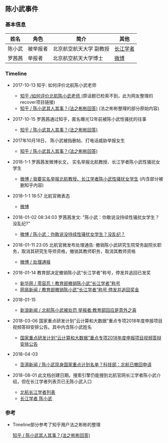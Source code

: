 ## 陈小武事件



### 基本信息

| 姓名   | 角色   | 简介           | 其他                                       |
| ---- | ---- | ------------ | ---------------------------------------- |
| 陈小武  | 被举报者 | 北京航空航天大学 副教授 | [长江学者](http://www.buaa.edu.cn/info/1545/1252.htm) |
| 罗茜茜  | 举报者  | 北京航空航天大学博士   | [微博](https://www.weibo.com/u/1541900794) |



### Timeline
* 2017-10-13 知乎: 如何评价北航陈小武老师

  * [知乎 /如何评价北航陈小武老师 ](https://github.com/zjuchenyuan/zhihu-recover) (原话题已检索不到，此为网友整理的recover项目链接)
  * [知乎 / 陈小武其人其事？(法之彬彬回答)](https://www.zhihu.com/question/264916834/answer/296045572) (法之彬彬整理的部分原始内容)

* 2017-10-15 罗茜茜通过知乎，匿名曝光12年前被陈小武性骚扰的往事

  * [知乎 / 陈小武其人其事？(法之彬彬回答)](https://www.zhihu.com/question/264916834/answer/296045572)

* 2017年10月18日， 陈小武被指删帖、打电话威胁举报女生
   * [知乎 / 陈小武其人其事？(法之彬彬回答)](https://www.zhihu.com/question/264916834/answer/296045572)

* 2018-1-1 罗茜茜发微博长文， 实名举报北航教授、长江学者陈小武性骚扰女学生

  * [微博 / 我要实名举报北航教授、长江学者陈小武性骚扰女学生](https://www.weibo.com/ttarticle/p/show?id=2309404191293831018113) (内含部分被删知乎内容)

* 2018-1-1 18:57  北航官微表态

  * [微博](https://weibo.com/5396134858/FCnatDslo)

* 2018-01-02 08:34:03  罗茜茜发文: "陈小武：你敢说没持续性骚扰女学生？没乱纪?"

  * [微博 / 陈小武：你敢说没持续性骚扰女学生？没乱纪？ ](https://www.weibo.com/ttarticle/p/show?id=2309404191660669056150)

* 2018-01-11 23:05 北航官微发布处理通告: 撤销陈小武研究生院常务副院长职务，取消其研究生导师资格，撤销其教师职务，取消其教师资格

  * [微博 / 处理通报](https://weibo.com/5396134858/FDV3ODsk6)

* 2018-01-14  教育部决定撤销陈小武“长江学者”称号，停发并追回已发奖 

  * [新华网 / 零容忍！教育部撤销陈小武“长江学者”称号](http://www.xinhuanet.com/politics/2018-01/14/c_1122257027.htm)
  * [网易新闻 / 教育部撤销陈小武“长江学者”称号 停发并追回奖金](http://news.163.com/18/0114/18/D84NU659000187VE.html)

* 2018-01-15

  * [新浪新闻 / 北航陈小武被处罚 举报者:教育部回应是意外之喜](http://news.sina.com.cn/c/nd/2018-01-15/doc-ifyqptqv9930548.shtml)

* 2018-03-06 国家重点研发计划“云计算和大数据”重点专项2018年度申报项目视频答辩安排公告。其中内含陈小武姓名

  * [国家重点研发计划“云计算和大数据”重点专项2018年度申报项目视频答辩安排公告](http://www.htrdc.com/gjszx/tzgg/1527.shtml)

* 2018-04-03

  * [澎湃新闻 / 陈小武现身国家重点计划名单？科技部：北航已撤回申请](https://www.thepaper.cn/newsDetail_forward_2057504)

* 2018-08-01 此文档创建日期。搜索引擎仍能搜到北航官网长江学者陈小武介绍，但在长江学者列表页已无陈小武入口

  * [北航长江学者列表](http://www.buaa.edu.cn/rcpy1/szdw1/zjxz.htm)
  * [长江学者 陈小武](http://www.buaa.edu.cn/info/1545/1252.htm)


### 参考

* Timeline部分参考了知乎用户法之彬彬的整理

  [知乎 / 陈小武其人其事？(法之彬彬回答) ](https://www.zhihu.com/question/264916834/answer/296045572)